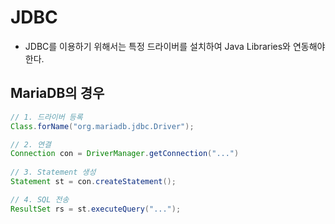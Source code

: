 # JDBC

- JDBC를 이용하기 위해서는 특정 드라이버를 설치하여 Java Libraries와 연동해야한다.



## MariaDB의 경우

```java
// 1. 드라이버 등록
Class.forName("org.mariadb.jdbc.Driver");

// 2. 연결
Connection con = DriverManager.getConnection("...")
    
// 3. Statement 생성
Statement st = con.createStatement();

// 4. SQL 전송
ResultSet rs = st.executeQuery("...");
    
```

